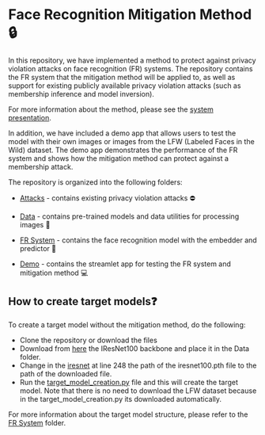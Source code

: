 # Face Recognition Mitigation Method :lock:
In this repository, we have implemented a method to protect against privacy violation attacks on face recognition (FR) systems. The repository contains the FR system that the mitigation method will be applied to, as well as support for existing publicly available privacy violation attacks (such as membership inference and model inversion).

For more information about the method, please see the [system presentation](https://github.com/guyelov/Face-Recognition-Mitigation-Method/blob/master/demo/%5B01%5D%20FR%20Mitigation%20Methods%20Hackathon%20Demo.pdf).

In addition, we have included a demo app that allows users to test the model with their own images or images from the LFW (Labeled Faces in the Wild) dataset. The demo app demonstrates the performance of the FR system and shows how the mitigation method can protect against a membership attack.

The repository is organized into the following folders:

- [Attacks](https://github.com/guyelov/Face-Recognition-Mitigation-Method/tree/master/Attacks) - contains existing privacy violation attacks :no_entry:

- [Data](https://github.com/guyelov/Face-Recognition-Mitigation-Method/tree/master/Data) - contains pre-trained models and data utilities for processing images :file_folder:
- [FR System](https://github.com/guyelov/Face-Recognition-Mitigation-Method/tree/master/FR_System) - contains the face recognition model with the embedder and predictor
:closed_lock_with_key:
- [Demo](https://github.com/guyelov/Face-Recognition-Mitigation-Method/tree/master/demo) - contains the streamlet app for testing the FR system and mitigation method 
:computer:

## How to create target models:question:
To create a target model without the mitigation method, do the following:
- Clone the repository or download the files
- Download from [here](https://drive.google.com/file/d/1LeTK9EjtA2HeLIg3UDvSbngIL-PLdAQM/view?usp=sharing) the IResNet100 backbone and place it in the Data folder.
- Change in the [iresnet](https://github.com/guyelov/Face-Recognition-Mitigation-Method/blob/master/FR_System/Embedder/iresnet.py) at line 248  the path of the iresnet100.pth file to the path of the downloaded file.
- Run the [target_model_creation.py](https://github.com/guyelov/Face-Recognition-Mitigation-Method/blob/master/demo/target_model_creation_demo.py) file and this will create the target model.
Note that there is no need to download the LFW dataset because in the target_model_creation.py its downloaded automatically.

For more information about the target model structure, please refer to the [FR System](https://github.com/guyelov/Face-Recognition-Mitigation-Method/tree/master/FR_System) folder.

